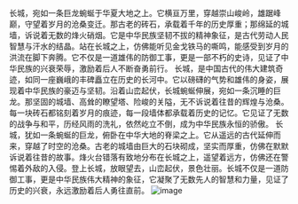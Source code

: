 长城，宛如一条巨龙蜿蜒于华夏大地之上。它横亘万里，穿越崇山峻岭，雄踞峰巅，守望着岁月的沧桑变迁。那古老的砖石，承载着千年的历史厚重；那绵延的城墙，诉说着无数的烽火硝烟。它是中华民族坚韧不拔的精神象征，是古代劳动人民智慧与汗水的结晶。站在长城之上，仿佛能听见金戈铁马的嘶鸣，能感受到岁月的洪流在脚下奔腾。它不仅是一道雄伟的防御工事，更是一部不朽的史诗，见证了中华民族的兴衰荣辱，激励着后人不断奋勇前行。
长城，是中国古代的伟大建筑奇迹，如同一座巍峨的丰碑矗立在历史的长河中。它以磅礴的气势和雄伟的身姿，展现着中华民族的豪迈与坚韧。沿着山峦起伏，长城蜿蜒伸展，宛如一条沉睡的巨龙。那坚固的城墙、高耸的瞭望塔、险峻的关隘，无不诉说着往昔的辉煌与沧桑。每一块砖石都铭刻着岁月的痕迹，每一段墙体都承载着历史的记忆。它见证了无数的战争与和平，历经风雨的洗礼，依然屹立不倒，成为中华民族永恒的骄傲。
长城，犹如一条蜿蜒的巨龙，俯卧在中华大地的脊梁之上。它从遥远的古代延伸而来，穿越了时空的沧桑。古老的城墙由巨大的石块砌成，坚实而厚重，仿佛在默默诉说着往昔的故事。烽火台错落有致地分布在长城之上，遥望着远方，仿佛还在警惕着外敌的入侵。登上长城，放眼望去，山峦起伏，景色壮丽。长城不仅是一道防御工事，更是中华民族伟大精神的象征，它凝聚了无数先人的智慧和力量，见证了历史的兴衰，永远激励着后人勇往直前。
![image](https://github.com/wilsonaan/thanks/assets/173363243/4dc00d30-fcab-4c35-b038-afca24231a9d)

